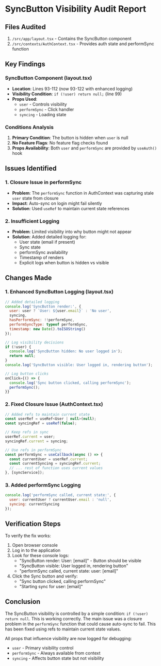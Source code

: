 # SyncButton Visibility Audit Report

## Files Audited
1. `/src/app/layout.tsx` - Contains the SyncButton component
2. `/src/contexts/AuthContext.tsx` - Provides auth state and performSync function

## Key Findings

### SyncButton Component (layout.tsx)
- **Location**: Lines 93-112 (now 93-122 with enhanced logging)
- **Visibility Condition**: `if (!user) return null;` (line 99)
- **Props Used**: 
  - `user` - Controls visibility
  - `performSync` - Click handler 
  - `syncing` - Loading state

### Conditions Analysis
1. **Primary Condition**: The button is hidden when `user` is null
2. **No Feature Flags**: No feature flag checks found
3. **Props Availability**: Both `user` and `performSync` are provided by `useAuth()` hook

## Issues Identified

### 1. Closure Issue in performSync
- **Problem**: The `performSync` function in AuthContext was capturing stale `user` state from closure
- **Impact**: Auto-sync on login might fail silently
- **Solution**: Used `useRef` to maintain current state references

### 2. Insufficient Logging
- **Problem**: Limited visibility into why button might not appear
- **Solution**: Added detailed logging for:
  - User state (email if present)
  - Sync state
  - performSync availability
  - Timestamp of renders
  - Explicit logs when button is hidden vs visible

## Changes Made

### 1. Enhanced SyncButton Logging (layout.tsx)
```jsx
// Added detailed logging
console.log('SyncButton render:', {
  user: user ? `User: ${user.email}` : 'No user',
  syncing,
  hasPerformSync: !!performSync,
  performSyncType: typeof performSync,
  timestamp: new Date().toISOString()
});

// Log visibility decisions
if (!user) {
  console.log('SyncButton hidden: No user logged in');
  return null;
}
console.log('SyncButton visible: User logged in, rendering button');

// Log button clicks
onClick={() => {
  console.log('Sync button clicked, calling performSync');
  performSync();
}}
```

### 2. Fixed Closure Issue (AuthContext.tsx)
```jsx
// Added refs to maintain current state
const userRef = useRef<User | null>(null);
const syncingRef = useRef(false);

// Keep refs in sync
userRef.current = user;
syncingRef.current = syncing;

// Use refs in performSync
const performSync = useCallback(async () => {
  const currentUser = userRef.current;
  const currentSyncing = syncingRef.current;
  // ... rest of function uses current values
}, [syncService]);
```

### 3. Added performSync Logging
```jsx
console.log('performSync called, current state:', { 
  user: currentUser ? currentUser.email : 'null', 
  syncing: currentSyncing 
});
```

## Verification Steps

To verify the fix works:
1. Open browser console
2. Log in to the application
3. Look for these console logs:
   - "SyncButton render: User: [email]" - Button should be visible
   - "SyncButton visible: User logged in, rendering button"
   - "performSync called, current state: user: [email]"
4. Click the Sync button and verify:
   - "Sync button clicked, calling performSync"
   - "Starting sync for user: [email]"

## Conclusion

The SyncButton visibility is controlled by a simple condition: `if (!user) return null`. This is working correctly. The main issue was a closure problem in the `performSync` function that could cause auto-sync to fail. This has been fixed using refs to maintain current state values.

All props that influence visibility are now logged for debugging:
- `user` - Primary visibility control
- `performSync` - Always available from context
- `syncing` - Affects button state but not visibility
